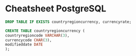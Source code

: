 # Cheatsheet PostgreSQL

```sql
DROP TABLE IF EXISTS countryregioncurrency, currencyrate;

CREATE TABLE countryregioncurrency (
countryregioncode VARCHAR(3),
currencycode CHAR(3),
modifieddate DATE
);
```
